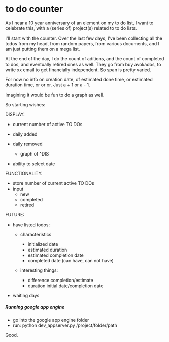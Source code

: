 # to do counter

As I near a 10 year anniversary of an element on my to do list, I want to celebrate this, with a (series of) project(s) related to to do lists.


I'll start with the counter.
Over the last few days, I've been collecting all the todos from my head, from random papers, from various documents, and I am just putting them on a mega list.

At the end of the day, I do the count of aditions, and the count of completed to dos, and eventually retired ones as well. They go from buy avokados, to write xx email to get financially independent.
So span is pretty varied.

For now no info on creation date, of estimated done time, or estimated duration time, or or or.
Just a + 1 or a - 1.


Imagining it would be fun to do a graph as well.

So starting wishes:

DISPLAY:
- current number of active TO DOs
- daily added
- daily removed
	- graph of ^DIS

- ability to select date

FUNCTIONALITY:
- store number of current active TO DOs
- input
	- new
	- completed
	- retired


FUTURE:
- have listed todos:
	- characteristics
		- initialized date
		- estimated duration
		- estimated completion date
		- completed date (can have, can not have)


	- interesting things:
		- difference completion/estimate
		- duration initial date/completion date

- waiting days


##### Running google app engine
- go into the google app engine folder
- run: python dev_appserver.py /project/folder/path


Good.



